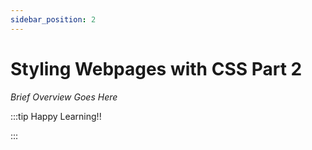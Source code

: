 ```yaml
---
sidebar_position: 2
---
```


# Styling Webpages with CSS Part 2

_Brief Overview Goes Here_

:::tip Happy Learning!!

<QuestButton text="Go To Quest" link="https://app.stackup.dev/quest_page/styling-webpages-with-css-part-2" />

:::
